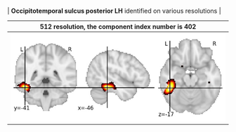 


| **Occipitotemporal sulcus posterior LH** identified on various resolutions |

| 512 resolution, the component index number is 402|  
|:---:|  
| ![Component 512](../512/final/402.jpg "From component 512: Occipitotemporal sulcus posterior LH") |